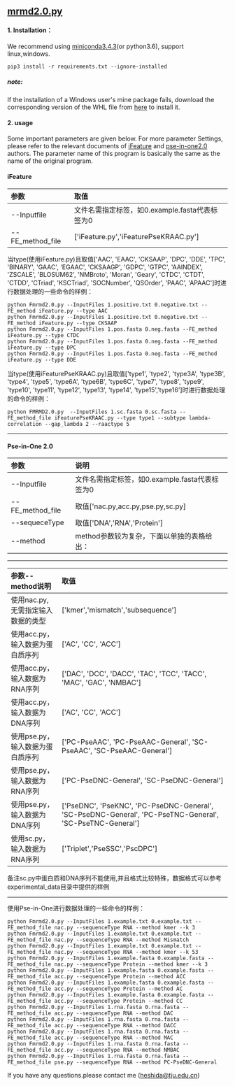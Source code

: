 ## [mrmd2.0.py](http://lab.malab.cn:5001/MRMD2.0/Home)
 
#### 1. Installation：
We recommend using [miniconda3.4.3](https://repo.anaconda.com/miniconda/)(or python3.6), support linux,windows.  


  ```
  pip3 install -r requirements.txt --ignore-installed
  ```  

  ##### note:
  If the installation of a Windows user's mine package fails, download the corresponding version of the WHL file from [here](https://www.lfd.uci.edu/~gohlke/pythonlibs/) to install it.
  
 #### 2. usage
 Some important parameters are given below. For more parameter Settings, please refer to the relevant documents of [iFeature](https://github.com/Superzchen/iFeature) and [pse-in-one2.0](https://github.com/banshanren/Pse-in-One-2.0) authors. The parameter name of this program is basically the same as the name of the original program.
#### iFeature
|参数|取值|
|:-|:-|  
|--Inputfile|文件名需指定标签，如0.example.fasta代表标签为0|    
|--FE_method_file|['iFeature.py','iFeaturePseKRAAC.py']|   

当type(使用iFeature.py)且取值['AAC', 'EAAC', 'CKSAAP', 'DPC', 'DDE', 'TPC', 'BINARY', 'GAAC', 'EGAAC', 'CKSAAGP', 'GDPC', 'GTPC', 'AAINDEX', 'ZSCALE', 'BLOSUM62', 'NMBroto', 'Moran', 'Geary', 'CTDC', 'CTDT', 'CTDD', 'CTriad', 'KSCTriad', 'SOCNumber', 'QSOrder', 'PAAC', 'APAAC']时进行数据处理的一些命令的样例：
```
python Fmrmd2.0.py --InputFiles 1.positive.txt 0.negative.txt --FE_method iFeature.py --type AAC   
python Fmrmd2.0.py --InputFiles 1.positive.txt 0.negative.txt --FE_method iFeature.py --type CKSAAP  
python Fmrmd2.0.py --InputFiles 1.pos.fasta 0.neg.fasta --FE_method iFeature.py --type CTDC   
python Fmrmd2.0.py --InputFiles 1.pos.fasta 0.neg.fasta --FE_method iFeature.py --type DPC  
python Fmrmd2.0.py --InputFiles 1.pos.fasta 0.neg.fasta --FE_method iFeature.py --type DDE  
```

当type(使用iFeaturePseKRAAC.py)且取值['type1', 'type2', 'type3A', 'type3B', 'type4', 'type5', 'type6A', 'type6B', 'type6C', 'type7', 'type8', 'type9', 'type10', 'type11', 'type12', 'type13', 'type14', 'type15','type16']时进行数据处理的命令的样例：

```
python FMRMD2.0.py  --InputFiles 1.sc.fasta 0.sc.fasta --FE_method_file iFeaturePseKRAAC.py --type type1 --subtype lambda-correlation --gap_lambda 2 --raactype 5
```
*****************************

#### Pse-in-One 2.0
|参数|说明|
|:-|:-|  
|--Inputfile|文件名需指定标签，如0.example.fasta代表标签为0|    
|--FE_method_file|取值['nac.py,acc.py,pse.py,sc.py]|   
--sequeceType|取值['DNA','RNA','Protein']  
--method|method参数较为复杂，下面以单独的表格给出：
***************************
|参数--method说明|取值|
|:-|:-|  
|使用nac.py,无需指定输入数据的类型|['kmer','mismatch','subsequence']|    
|使用acc.py，输入数据为蛋白质序列|['AC', 'CC', 'ACC']|   
使用acc.py，输入数据为RNA序列|['DAC', 'DCC', 'DACC', 'TAC', 'TCC', 'TACC', 'MAC', 'GAC', 'NMBAC']
|使用acc.py，输入数据为DNA序列|['AC', 'CC', 'ACC']|  
|使用pse.py，输入数据为蛋白质序列|['PC-PseAAC', 'PC-PseAAC-General', 'SC-PseAAC', 'SC-PseAAC-General']|   
使用pse.py，输入数据为RNA序列|['PC-PseDNC-General', 'SC-PseDNC-General']  
使用pse.py，输入数据为DNA序列| ['PseDNC', 'PseKNC', 'PC-PseDNC-General', 'SC-PseDNC-General', 'PC-PseTNC-General', 'SC-PseTNC-General']
使用sc.py，输入数据为RNA序列| ['Triplet','PseSSC','PscDPC']  

备注sc.py中蛋白质和DNA序列不能使用,并且格式比较特殊，数据格式可以参考experimental_data目录中提供的样例

****************************
使用Pse-in-One进行数据处理的一些命令的样例：
   ```
python Fmrmd2.0.py --InputFiles 1.example.txt 0.example.txt --FE_method_file nac.py --sequenceType RNA --method kmer --k 3  
python Fmrmd2.0.py --InputFiles 1.example.txt 0.example.txt --FE_method_file nac.py --sequenceType RNA --method Mismatch     
python Fmrmd2.0.py --InputFiles 1.example.txt 0.example.txt --FE_method_file nac.py --sequenceType RNA --method kmer --k 53   
python Fmrmd2.0.py --InputFiles 1.example.fasta 0.example.fasta --FE_method_file nac.py --sequenceType Protein --method kmer --k 3  
python Fmrmd2.0.py --InputFiles 1.example.fasta 0.example.fasta --FE_method_file acc.py --sequenceType Protein --method ACC  
python Fmrmd2.0.py --InputFiles 1.example.fasta 0.example.fasta --FE_method_file acc.py --sequenceType Protein --method AC  
python Fmrmd2.0.py --InputFiles 1.example.fasta 0.example.fasta --FE_method_file acc.py --sequenceType Protein --method CC 
python Fmrmd2.0.py --InputFiles 1.rna.fasta 0.rna.fasta --FE_method_file acc.py --sequenceType RNA --method DAC 
python Fmrmd2.0.py --InputFiles 1.rna.fasta 0.rna.fasta --FE_method_file acc.py --sequenceType RNA --method DACC  
python Fmrmd2.0.py --InputFiles 1.rna.fasta 0.rna.fasta --FE_method_file acc.py --sequenceType RNA --method MAC  
python Fmrmd2.0.py --InputFiles 1.rna.fasta 0.rna.fasta --FE_method_file acc.py --sequenceType RNA --method NMBAC  
python Fmrmd2.0.py --InputFiles 1.rna.fasta 0.rna.fasta --FE_method_file pse.py --sequenceType RNA --method PC-PseDNC-General  
   ```


If you have any questions.please contact me (heshida@tju.edu.cn)
